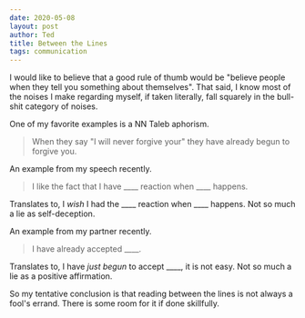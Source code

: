 ```yaml
---
date: 2020-05-08
layout: post
author: Ted
title: Between the Lines
tags: communication
---
```

I would like to believe that a good rule of thumb would be "believe people when they tell you something about themselves". That said, I know most of the noises I make regarding myself, if taken literally, fall squarely in the bull-shit category of noises.

One of my favorite examples is a NN Taleb aphorism.

> When they say "I will never forgive your" they have already begun to forgive you.

An example from my speech recently.

> I like the fact that I have ____ reaction when ____ happens.

Translates to, I _wish_ I had the ____ reaction when ____ happens. Not so much a lie as self-deception.

An example from my partner recently.

> I have already accepted ____.

Translates to, I have _just begun_ to accept ____, it is not easy. Not so much a lie as a positive affirmation.

So my tentative conclusion is that reading between the lines is not always a fool's errand. There is some room for it if done skillfully.
